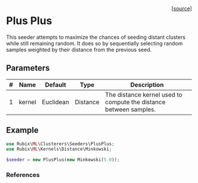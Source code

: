<span style="float:right;"><a href="https://github.com/RubixML/ML/blob/master/src/Clusterers/Seeders/PlusPlus.php">[source]</a></span>

# Plus Plus
This seeder attempts to maximize the chances of seeding distant clusters while still remaining random. It does so by sequentially selecting random samples weighted by their distance from the previous seed.

## Parameters
| # | Name | Default | Type | Description |
|---|---|---|---|---|
| 1 | kernel | Euclidean | Distance | The distance kernel used to compute the distance between samples. |

## Example
```php
use Rubix\ML\Clusterers\Seeders\PlusPlus;
use Rubix\ML\Kernels\Distance\Minkowski;

$seeder = new PlusPlus(new Minkowski(5.0));
```

### References
[^1]: D. Arthur et al. (2006). k-means++: The Advantages of Careful Seeding.
[^2]: A. Stetco et al. (2015). Fuzzy C-means++: Fuzzy C-means with effective seeding initialization.